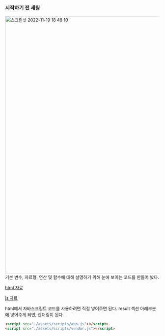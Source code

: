 ### 시작하기 전 세팅
<img width="840" alt="스크린샷 2022-11-19 18 48 10" src="https://user-images.githubusercontent.com/81199906/202845024-82d90f15-58e9-4c0a-a2f6-035d55635b29.png">
기본 변수, 자료형, 연산 및 함수에 대해 설명하기 위해 눈에 보이는 코드를 만들어 놨다.

[html 자료](https://github.com/daehee719/DAEHEE_TIL/blob/main/JS/%EB%B3%80%EC%88%98%2C%20%EC%9E%90%EB%A3%8C%ED%98%95%2C%20%EC%97%B0%EC%82%B0%26%ED%95%A8%EC%88%98/%EC%9E%90%EB%A3%8C.html)

[js 자료](https://github.com/daehee719/DAEHEE_TIL/blob/main/JS/%EB%B3%80%EC%88%98%2C%20%EC%9E%90%EB%A3%8C%ED%98%95%2C%20%EC%97%B0%EC%82%B0%26%ED%95%A8%EC%88%98/%EC%9E%90%EB%A3%8C.js)

html에서 자바스크립트 코드를 사용하려면 직접 넣어주면 된다.
result 섹션 아래부분에 넣어주게 되면, 렌더링이 된다.
```html
<script src="./assets/scripts/app.js"></script>
<script src="./assets/scripts/vendor.js"></script>
```
